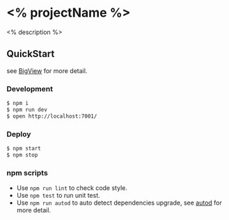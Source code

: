 # <% projectName %>

<% description %>

## QuickStart

<!-- add docs here for user -->

see [BigView](https://github.com/bigviewjs/bigkoa) for more detail.

### Development

```bash
$ npm i
$ npm run dev
$ open http://localhost:7001/
```

### Deploy

```bash
$ npm start
$ npm stop
```

### npm scripts

- Use `npm run lint` to check code style.
- Use `npm test` to run unit test.
- Use `npm run autod` to auto detect dependencies upgrade, see [autod](https://www.npmjs.com/package/autod) for more detail.


[BigView]: https://github.com/bigviewjs/bigkoa
